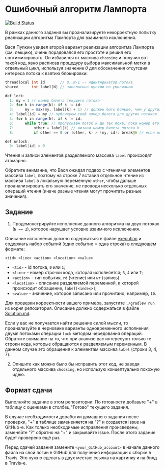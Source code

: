 # Ошибочный алгоритм Лампорта

[![Build Status](https://travis-ci.com/ITMO-MPP-2018/lamport-lock-fail-<your_GitHub_account>.svg?token=B2yLGFz6qwxKVjbLm9Ak&branch=master)](https://travis-ci.com/ITMO-MPP-2018/lamport-lock-fail-<your_GitHub_account>)

В рамках данного задания вы проанализируете некорректную попытку реализации алгоритма Лампорта для взаимного исключения.

Вася Пупкин увидел второй вариант реализации алгоритма Лампорта (см. лекцию), очень порадовался его простоте и решил его соптимизировать. Он избавился от массива `choosing` и получил вот такой код, явно расписав процедуру выбора
максимальной метки в отдельный цикл, используя значение *0* для обозначения
отсутсвия интереса потока к взятию блокировки:

```java
threadlocal int id       // 0..N-1 -- идентификатор потока
shared      int label[N] // заполненно нулями по умолчанию

def lock:
  1: my = 1 // номер билета текущего потока
  2: for k in range(N): if k != id:
  3:     my = max(my, label[k] + 1) // должен быть больше, чем у других
  4: label[id] = my // публикуем свой номер билета для других потоков
  5: for k in range(N): if k != id:
  6:     while true: // пропускаем поток k до тех пока, пока номер его билета меньше
  7:         other = label[k] // читаем номер билета потока k
  8:         if other == 0 or (other, k) > (my, id): break@6 // если номер его билета меньше, перестаем ждать  

def unlock:
  9: label[id] = 0
```

Чтения и записи элементов разделяемого массива `label` происходят атомарно.

Обратите внимание, что Вася ожидал подвох с чтениями элементов массива `label`, поэтому на строке 7 вставил отдельное чтение из массива `label` в локальную переменную `other`, чтобы дальше проанализировать его значение, не проводя несколько отдельных операций чтения (иначе разные чтения могут прочитать разные значения).

## Задание

1. Продемонстрируйте исполнение данного алгоритма на двух потоках
(`N == 2`), которое нарушает условие взаимного исключения.

 Описание исполнения должно содержаться в файле [execution](execution) и содержать набор событий (одно событие = одна строка) в следующем формате:
 ```
 <tid> <line> <action> <location> <value>
 ```
 * `<tid>` - id потока, `0` или `1`;
 * `<line>` - номер строчки кода, которая исполняется; `3`, `4` или `7`;
 * `<action>` - тип события, `rd` (чтение) или `wr` (запись)
 * `<location>` - описание разделяемой переменной, к которой происходит обращение, `label[<index>]`;
 * `<value>` - значение, которое записано или прочитано; например, `10`.

 Для проверки корректности вашего примера, запустите `./gradlew run` из корня репозитория. Описание должно содержаться в файле [Solution.md](Solution.md).

 Если у вас не получается найти решение силой мысли, то проанализуйте в черновике варианты одновременного исполнения двумя потоками операции `lock` методом чередования операций. Обратите внимание на то, что при анализе вас интересуют только те строки кода, которые обращаются к разделяемым переменным. В данном случае это обращения к элементам массива `label` (строки 3, 4, 7).

2. Опишите как можно было бы исправить этот код, не заводя отдельного
массива `choosing`, но использую концептуально похожую идею.

## Формат сдачи

Выполняйте задание в этом репозитории. По готовности добавьте "+" в таблицу с оценками в столбец "Готово" текущего задания. 

В случае необходимости доработки домашнего задания после проверки, "+" в таблице замененяется на "?" и создается issue на GitHub-е. Как только необходимые исправления произведены, заменяйте "?" обратно на "+" и закрывайте issue. После этого задание будет проверено ещё раз.

Перед сдачей задания замените `<your_GitHub_account>` в начале данного файла на свой логин в GitHub для получения информации о сборке в Travis. Это нужно сделать в двух местах: ссылка на картинку и на билд в Travis-е.




